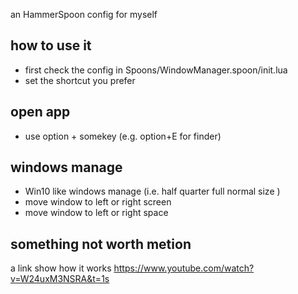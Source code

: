 an HammerSpoon config for myself

## how to use it
- first check the config in Spoons/WindowManager.spoon/init.lua
- set the shortcut you prefer 


## open app
- use option + somekey (e.g.  option+E for finder)

## windows manage 

- Win10 like windows manage (i.e. half quarter full normal size )
- move window to left or right screen
- move window to left or right space

## something not worth metion

 a link show how it works https://www.youtube.com/watch?v=W24uxM3NSRA&t=1s

